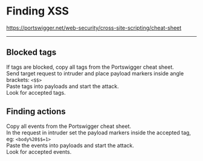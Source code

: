 # Finding XSS

<https://portswigger.net/web-security/cross-site-scripting/cheat-sheet>  

---

## Blocked tags

If tags are blocked, copy all tags from the Portswigger cheat sheet.  
Send target request to intruder and place payload markers inside angle brackets: `<$$>`  
Paste tags into payloads and start the attack.  
Look for accepted tags.  

## Finding actions

Copy all events from the Portswigger cheat sheet.  
In the request in intruder set the payload markers inside the accepted tag, eg: `<body%20$$=1>`  
Paste the events into payloads and start the attack.  
Look for accepted events.  
